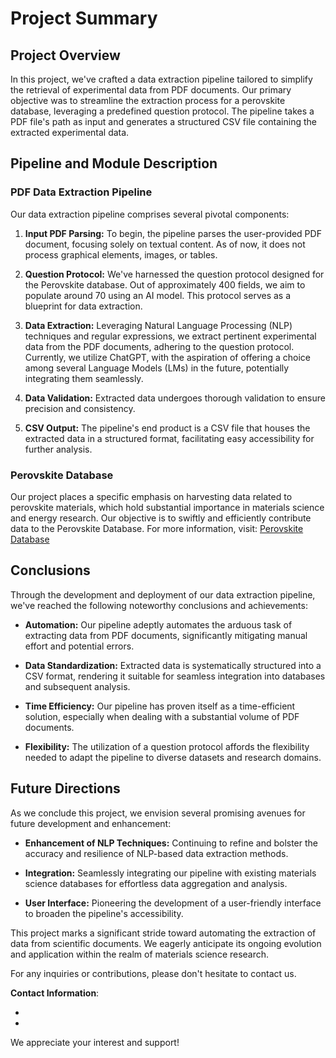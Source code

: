 # Project Summary

## Project Overview

In this project, we've crafted a data extraction pipeline tailored to simplify the retrieval of experimental data from PDF documents. Our primary objective was to streamline the extraction process for a perovskite database, leveraging a predefined question protocol. The pipeline takes a PDF file's path as input and generates a structured CSV file containing the extracted experimental data.

## Pipeline and Module Description

### PDF Data Extraction Pipeline

Our data extraction pipeline comprises several pivotal components:

1. **Input PDF Parsing:** To begin, the pipeline parses the user-provided PDF document, focusing solely on textual content. As of now, it does not process graphical elements, images, or tables.

2. **Question Protocol:** We've harnessed the question protocol designed for the Perovskite database. Out of approximately 400 fields, we aim to populate around 70 using an AI model. This protocol serves as a blueprint for data extraction.

3. **Data Extraction:** Leveraging Natural Language Processing (NLP) techniques and regular expressions, we extract pertinent experimental data from the PDF documents, adhering to the question protocol. Currently, we utilize ChatGPT, with the aspiration of offering a choice among several Language Models (LMs) in the future, potentially integrating them seamlessly.

4. **Data Validation:** Extracted data undergoes thorough validation to ensure precision and consistency.

5. **CSV Output:** The pipeline's end product is a CSV file that houses the extracted data in a structured format, facilitating easy accessibility for further analysis.

### Perovskite Database

Our project places a specific emphasis on harvesting data related to perovskite materials, which hold substantial importance in materials science and energy research. Our objective is to swiftly and efficiently contribute data to the Perovskite Database. For more information, visit: [Perovskite Database](https://www.perovskitedatabase.com/)

## Conclusions

Through the development and deployment of our data extraction pipeline, we've reached the following noteworthy conclusions and achievements:

- **Automation:** Our pipeline adeptly automates the arduous task of extracting data from PDF documents, significantly mitigating manual effort and potential errors.

- **Data Standardization:** Extracted data is systematically structured into a CSV format, rendering it suitable for seamless integration into databases and subsequent analysis.

- **Time Efficiency:** Our pipeline has proven itself as a time-efficient solution, especially when dealing with a substantial volume of PDF documents.

- **Flexibility:** The utilization of a question protocol affords the flexibility needed to adapt the pipeline to diverse datasets and research domains.

## Future Directions

As we conclude this project, we envision several promising avenues for future development and enhancement:

- **Enhancement of NLP Techniques:** Continuing to refine and bolster the accuracy and resilience of NLP-based data extraction methods.

- **Integration:** Seamlessly integrating our pipeline with existing materials science databases for effortless data aggregation and analysis.

- **User Interface:** Pioneering the development of a user-friendly interface to broaden the pipeline's accessibility.

This project marks a significant stride toward automating the extraction of data from scientific documents. We eagerly anticipate its ongoing evolution and application within the realm of materials science research.

For any inquiries or contributions, please don't hesitate to contact us.

**Contact Information**:

- [Iris Burmistrov]: [iris.burmistrov@mail.huji.ac.il]
- [Raz Zeevy]: [raz3zeevy@gmail.com]

We appreciate your interest and support!
